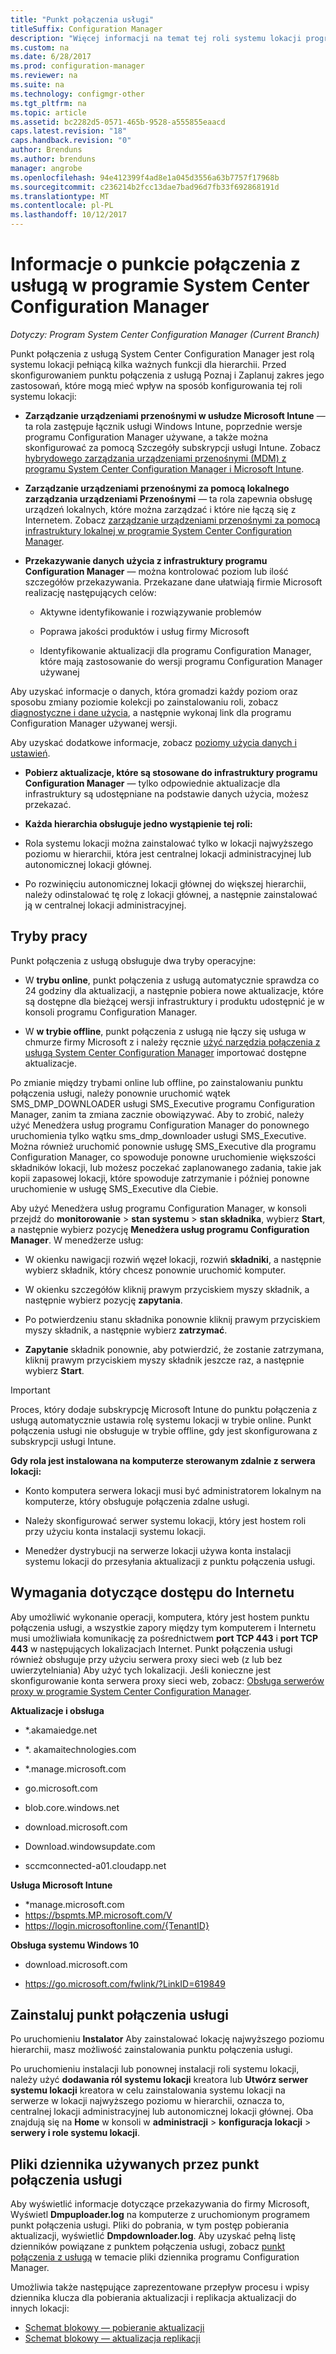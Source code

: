 ```yaml
---
title: "Punkt połączenia usługi"
titleSuffix: Configuration Manager
description: "Więcej informacji na temat tej roli systemu lokacji programu Configuration Manager i Poznaj i Zaplanuj zakres jego zastosowań."
ms.custom: na
ms.date: 6/28/2017
ms.prod: configuration-manager
ms.reviewer: na
ms.suite: na
ms.technology: configmgr-other
ms.tgt_pltfrm: na
ms.topic: article
ms.assetid: bc2282d5-0571-465b-9528-a555855eaacd
caps.latest.revision: "18"
caps.handback.revision: "0"
author: Brenduns
ms.author: brenduns
manager: angrobe
ms.openlocfilehash: 94e412399f4ad8e1a045d3556a63b7757f17968b
ms.sourcegitcommit: c236214b2fcc13dae7bad96d7fb33f692868191d
ms.translationtype: MT
ms.contentlocale: pl-PL
ms.lasthandoff: 10/12/2017
---
```

# <a name="about-the-service-connection-point-in-system-center-configuration-manager"></a>Informacje o punkcie połączenia z usługą w programie System Center Configuration Manager

*Dotyczy: Program System Center Configuration Manager (Current Branch)*

Punkt połączenia z usługą System Center Configuration Manager jest rolą systemu lokacji pełniącą kilka ważnych funkcji dla hierarchii. Przed skonfigurowaniem punktu połączenia z usługą Poznaj i Zaplanuj zakres jego zastosowań, które mogą mieć wpływ na sposób konfigurowania tej roli systemu lokacji:  

-   **Zarządzanie urządzeniami przenośnymi w usłudze Microsoft Intune** — ta rola zastępuje łącznik usługi Windows Intune, poprzednie wersje programu Configuration Manager używane, a także można skonfigurować za pomocą Szczegóły subskrypcji usługi Intune. Zobacz [hybrydowego zarządzania urządzeniami przenośnymi (MDM) z programu System Center Configuration Manager i Microsoft Intune](../../../../mdm/understand/hybrid-mobile-device-management.md).  

-   **Zarządzanie urządzeniami przenośnymi za pomocą lokalnego zarządzania urządzeniami Przenośnymi** — ta rola zapewnia obsługę urządzeń lokalnych, które można zarządzać i które nie łączą się z Internetem. Zobacz [zarządzanie urządzeniami przenośnymi za pomocą infrastruktury lokalnej w programie System Center Configuration Manager](../../../../mdm/understand/manage-mobile-devices-with-on-premises-infrastructure.md).  

-   **Przekazywanie danych użycia z infrastruktury programu Configuration Manager** — można kontrolować poziom lub ilość szczegółów przekazywania. Przekazane dane ułatwiają firmie Microsoft realizację następujących celów:  

    -   Aktywne identyfikowanie i rozwiązywanie problemów  

    -   Poprawa jakości produktów i usług firmy Microsoft  

    -   Identyfikowanie aktualizacji dla programu Configuration Manager, które mają zastosowanie do wersji programu Configuration Manager używanej  

  Aby uzyskać informacje o danych, która gromadzi każdy poziom oraz sposobu zmiany poziomie kolekcji po zainstalowaniu roli, zobacz [diagnostyczne i dane użycia](/sccm/core/plan-design/diagnostics/diagnostics-and-usage-data), a następnie wykonaj link dla programu Configuration Manager używanej wersji.  

  Aby uzyskać dodatkowe informacje, zobacz [poziomy użycia danych i ustawień](../../../../core/servers/deploy/install/setup-reference.md#bkmk_usage).  

-   **Pobierz aktualizacje, które są stosowane do infrastruktury programu Configuration Manager** — tylko odpowiednie aktualizacje dla infrastruktury są udostępniane na podstawie danych użycia, możesz przekazać.  

- **Każda hierarchia obsługuje jedno wystąpienie tej roli:**  

 -   Rola systemu lokacji można zainstalować tylko w lokacji najwyższego poziomu w hierarchii, która jest centralnej lokacji administracyjnej lub autonomicznej lokacji głównej.  

  -   Po rozwinięciu autonomicznej lokacji głównej do większej hierarchii, należy odinstalować tę rolę z lokacji głównej, a następnie zainstalować ją w centralnej lokacji administracyjnej.  


##  <a name="bkmk_modes"></a>Tryby pracy  
 Punkt połączenia z usługą obsługuje dwa tryby operacyjne:  

-   W **trybu online**, punkt połączenia z usługą automatycznie sprawdza co 24 godziny dla aktualizacji, a następnie pobiera nowe aktualizacje, które są dostępne dla bieżącej wersji infrastruktury i produktu udostępnić je w konsoli programu Configuration Manager.  

-   W **w trybie offline**, punkt połączenia z usługą nie łączy się usługa w chmurze firmy Microsoft z i należy ręcznie [użyć narzędzia połączenia z usługą System Center Configuration Manager](../../../../core/servers/manage/use-the-service-connection-tool.md) importować dostępne aktualizacje.  

Po zmianie między trybami online lub offline, po zainstalowaniu punktu połączenia usługi, należy ponownie uruchomić wątek SMS_DMP_DOWNLOADER usługi SMS_Executive programu Configuration Manager, zanim ta zmiana zacznie obowiązywać. Aby to zrobić, należy użyć Menedżera usług programu Configuration Manager do ponownego uruchomienia tylko wątku sms_dmp_downloader usługi SMS_Executive. Można również uruchomić ponownie usługę SMS_Executive dla programu Configuration Manager, co spowoduje ponowne uruchomienie większości składników lokacji, lub możesz poczekać zaplanowanego zadania, takie jak kopii zapasowej lokacji, które spowoduje zatrzymanie i później ponowne uruchomienie w usługę SMS_Executive dla Ciebie.  

Aby użyć Menedżera usług programu Configuration Manager, w konsoli przejdź do **monitorowanie** > **stan systemu** > **stan składnika**, wybierz **Start**, a następnie wybierz pozycję **Menedżera usług programu Configuration Manager**. W menedżerze usług:  

-   W okienku nawigacji rozwiń węzeł lokacji, rozwiń **składniki**, a następnie wybierz składnik, który chcesz ponownie uruchomić komputer.  

-   W okienku szczegółów kliknij prawym przyciskiem myszy składnik, a następnie wybierz pozycję **zapytania**.  

-   Po potwierdzeniu stanu składnika ponownie kliknij prawym przyciskiem myszy składnik, a następnie wybierz **zatrzymać**.  

-   **Zapytanie** składnik ponownie, aby potwierdzić, że zostanie zatrzymana, kliknij prawym przyciskiem myszy składnik jeszcze raz, a następnie wybierz **Start**.  

> [!IMPORTANT]  
>  Proces, który dodaje subskrypcję Microsoft Intune do punktu połączenia z usługą automatycznie ustawia rolę systemu lokacji w trybie online. Punkt połączenia usługi nie obsługuje w trybie offline, gdy jest skonfigurowana z subskrypcji usługi Intune.  

**Gdy rola jest instalowana na komputerze sterowanym zdalnie z serwera lokacji:**  

-   Konto komputera serwera lokacji musi być administratorem lokalnym na komputerze, który obsługuje połączenia zdalne usługi.

-   Należy skonfigurować serwer systemu lokacji, który jest hostem roli przy użyciu konta instalacji systemu lokacji.  

-   Menedżer dystrybucji na serwerze lokacji używa konta instalacji systemu lokacji do przesyłania aktualizacji z punktu połączenia usługi.

##  <a name="bkmk_urls"></a>Wymagania dotyczące dostępu do Internetu  
Aby umożliwić wykonanie operacji, komputera, który jest hostem punktu połączenia usługi, a wszystkie zapory między tym komputerem i Internetu musi umożliwiała komunikację za pośrednictwem **port TCP 443** i **port TCP 443** w następujących lokalizacjach Internet. Punkt połączenia usługi również obsługuje przy użyciu serwera proxy sieci web (z lub bez uwierzytelniania) Aby użyć tych lokalizacji.  Jeśli konieczne jest skonfigurowanie konta serwera proxy sieci web, zobacz: [Obsługa serwerów proxy w programie System Center Configuration Manager](/sccm/core/plan-design/network/proxy-server-support).

**Aktualizacje i obsługa**  

-   *.akamaiedge.net  

-   *. akamaitechnologies.com 

-   *.manage.microsoft.com

-   go.microsoft.com

-   blob.core.windows.net  

-   download.microsoft.com  

-   Download.windowsupdate.com

-   sccmconnected-a01.cloudapp.net  

**Usługa Microsoft Intune**  

-   *manage.microsoft.com  
-   https://bspmts.MP.microsoft.com/V
-   https://login.microsoftonline.com/{TenantID}


**Obsługa systemu Windows 10**  

-   download.microsoft.com  

-   https://go.microsoft.com/fwlink/?LinkID=619849  

## <a name="install-the-service-connection-point"></a>Zainstaluj punkt połączenia usługi
Po uruchomieniu **Instalator** Aby zainstalować lokację najwyższego poziomu hierarchii, masz możliwość zainstalowania punktu połączenia usługi.

Po uruchomieniu instalacji lub ponownej instalacji roli systemu lokacji, należy użyć **dodawania ról systemu lokacji** kreatora lub **Utwórz serwer systemu lokacji** kreatora w celu zainstalowania systemu lokacji na serwerze w lokacji najwyższego poziomu w hierarchii, oznacza to, centralnej lokacji administracyjnej lub autonomicznej lokacji głównej. Oba znajdują się na **Home** w konsoli w **administracji** > **konfiguracja lokacji** > **serwery i role systemu lokacji**.

## <a name="log-files-used-by-the-service-connection-point"></a>Pliki dziennika używanych przez punkt połączenia usługi
Aby wyświetlić informacje dotyczące przekazywania do firmy Microsoft, Wyświetl **Dmpuploader.log** na komputerze z uruchomionym programem punkt połączenia usługi.  Pliki do pobrania, w tym postęp pobierania aktualizacji, wyświetlić **Dmpdownloader.log**. Aby uzyskać pełną listę dzienników powiązane z punktem połączenia usługi, zobacz [punkt połączenia z usługą](/sccm/core/plan-design/hierarchy/log-files#BKMK_WITLog) w temacie pliki dziennika programu Configuration Manager.

Umożliwia także następujące zaprezentowane przepływ procesu i wpisy dziennika klucza dla pobierania aktualizacji i replikacja aktualizacji do innych lokacji:
 - [Schemat blokowy — pobieranie aktualizacji](/sccm/core/servers/manage/download-updates-flowchart)
 - [Schemat blokowy — aktualizacja replikacji](/sccm/core/servers/manage/update-replication-flowchart)
